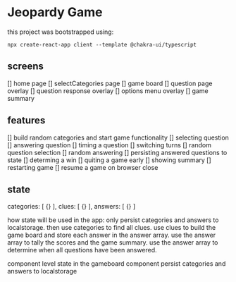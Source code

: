 # Jeopardy Game 

this project was bootstrapped using: 

```
npx create-react-app client --template @chakra-ui/typescript
```

## screens
  [] home page
  [] selectCategories page
  [] game board
  [] question page overlay
  [] question response overlay
  [] options menu overlay
  [] game summary

## features
  [] build random categories and start game functionality
  [] selecting question
  [] answering question
    [] timing a question
  [] switching turns
    [] random question selection
    [] random answering
  [] persisting answered questions to state
  [] determing a win
  [] quiting a game early
  [] showing summary
  [] restarting game
  [] resume a game on browser close

## state
  categories: [
    {}
  ],
  clues: [
    {}
  ],
  answers: [
    {}
  ]

  how state will be used in the app: 
  only persist categories and answers to localstorage. then use categories to find all clues. use clues to build the game board and store each answer in the answer array. use the answer array to tally the scores and the game summary. use the answer array to determine when all questions have been answered. 

  component level state in the gameboard component 
  persist categories and answers to localstorage